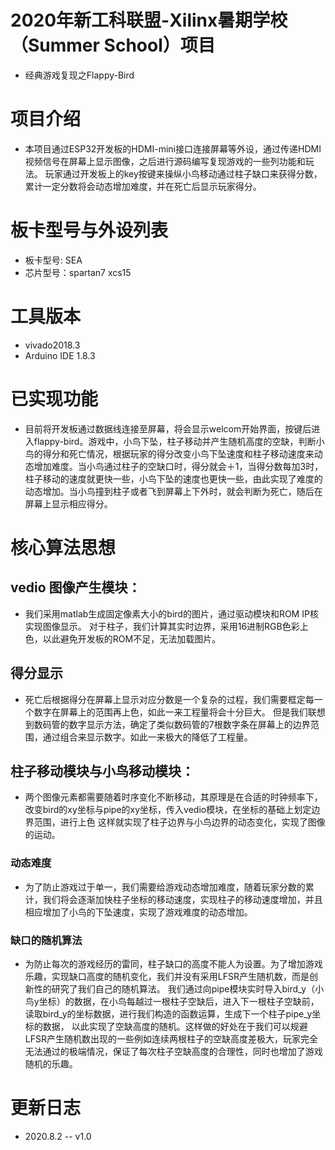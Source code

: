 # 2020年新工科联盟-Xilinx暑期学校（Summer School）项目
- 经典游戏复现之Flappy-Bird
# 项目介绍
- 本项目通过ESP32开发板的HDMI-mini接口连接屏幕等外设，通过传递HDMI视频信号在屏幕上显示图像，之后进行源码编写复现游戏的一些列功能和玩法。
玩家通过开发板上的key按键来操纵小鸟移动通过柱子缺口来获得分数，累计一定分数将会动态增加难度，并在死亡后显示玩家得分。
# 板卡型号与外设列表
- 板卡型号: SEA
- 芯片型号：spartan7 xcs15
# ⼯具版本
- vivado2018.3
- Arduino IDE 1.8.3
# 已实现功能
- 目前将开发板通过数据线连接至屏幕，将会显示welcom开始界面，按键后进入flappy-bird。游戏中，小鸟下坠，柱子移动并产生随机高度的空缺，判断小鸟的得分和死亡情况，根据玩家的得分改变小鸟下坠速度和柱子移动速度来动态增加难度。当小鸟通过柱子的空缺口时，得分就会＋1，当得分数每加3时，柱子移动的速度就更快一些，小鸟下坠的速度也更快一些，由此实现了难度的动态增加。当小鸟撞到柱子或者飞到屏幕上下外时，就会判断为死亡，随后在屏幕上显示相应得分。
# 核心算法思想
## vedio 图像产生模块：
- 我们采用matlab生成固定像素大小的bird的图片，通过驱动模块和ROM IP核实现图像显示。
对于柱子，我们计算其实时边界，采用16进制RGB色彩上色，以此避免开发板的ROM不足，无法加载图片。
## 得分显示
- 死亡后根据得分在屏幕上显示对应分数是一个复杂的过程，我们需要框定每一个数字在屏幕上的范围再上色，如此一来工程量将会十分巨大。
但是我们联想到数码管的数字显示方法，确定了类似数码管的7根数字条在屏幕上的边界范围，通过组合来显示数字。如此一来极大的降低了工程量。
## 柱子移动模块与小鸟移动模块：
- 两个图像元素都需要随着时序变化不断移动，其原理是在合适的时钟频率下，改变bird的xy坐标与pipe的xy坐标，传入vedio模块，在坐标的基础上划定边界范围，进行上色
这样就实现了柱子边界与小鸟边界的动态变化，实现了图像的运动。
### 动态难度
- 为了防止游戏过于单一，我们需要给游戏动态增加难度，随着玩家分数的累计，我们将会逐渐加快柱子坐标的移动速度，实现柱子的移动速度增加，并且相应增加了小鸟的下坠速度，实现了游戏难度的动态增加。
### 缺口的随机算法
- 为防止每次的游戏经历的雷同，柱子缺口的高度不能人为设置。为了增加游戏乐趣，实现缺口高度的随机变化，我们并没有采用LFSR产生随机数，而是创新性的研究了我们自己的随机算法。
我们通过向pipe模块实时导入bird_y（小鸟y坐标）的数据，在小鸟每越过一根柱子空缺后，进入下一根柱子空缺前，读取bird_y的坐标数据，进行我们构造的函数运算，生成下一个柱子pipe_y坐标的数据，
以此实现了空缺高度的随机。这样做的好处在于我们可以规避LFSR产生随机数出现的一些例如连续两根柱子的空缺高度差极大，玩家完全无法通过的极端情况，保证了每次柱子空缺高度的合理性，同时也增加了游戏随机的乐趣。
# 更新日志
- 2020.8.2 -- v1.0
